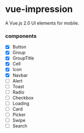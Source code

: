 # vue-impression
A Vue.js 2.0 UI elements for mobile.

### components

 - [x] Button
 - [x] Group
 - [x] GroupTitle
 - [x] Cell
 - [x] Icon
 - [x] Navbar
 - [ ] Alert
 - [ ] Toast
 - [ ] Radio
 - [ ] Checkbox
 - [ ] Loading
 - [ ] Card
 - [ ] Picker
 - [ ] Swipe
 - [ ] Search
